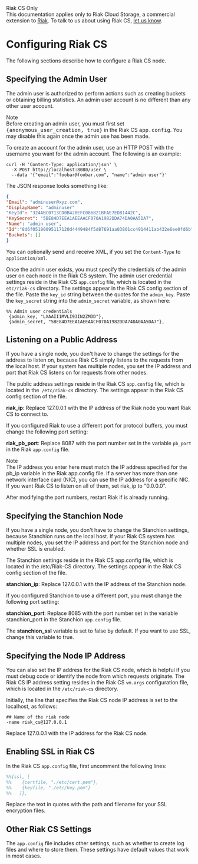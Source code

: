 <div class="info"><div class="title">Riak CS Only</div>This documentation applies only to Riak Cloud Storage, a commercial extension to <a href="http://wiki.basho.com/Riak.html">Riak</a>. To talk to us about using Riak CS, <a href="http://info.basho.com/Wiki_Contact_RiakCS.html" target="_blank">let us know</a>.</div>


# Configuring Riak CS
The following sections describe how to configure a Riak CS node.

## Specifying the Admin User

The admin user is authorized to perform actions such as creating buckets or obtaining billing statistics. An admin user account is no different than any other user account.

<div class="note"><div class="title">Note</div>
Before creating an admin user, you must first set <tt>{anonymous_user_creation, true}</tt> in the Riak CS <tt>app.config</tt>. You may disable this again once the admin use has been made.
</div>

To create an account for the admin user, use an HTTP POST with the username you want for the admin account. The following is an example:

```
curl -H 'Content-Type: application/json' \
  -X POST http://localhost:8080/user \
  --data '{"email":"foobar@foobar.com", "name":"admin user"}'
```

The JSON response looks something like:

```json
{
"Email": "adminuser@xyz.com",
"DisplayName": "adminuser"
"KeyId": "324ABC0713CD0B420EFC086821BFAE7ED81442C",
"KeySecret": "5BE84D7EEA1AEEAACF070A1982DDA74DA0AA5DA7",
"Name": "admin user",
"Id":"8d6f05190095117120d4449484f5d87691aa03801cc4914411ab432e6ee0fd6b",
"Buckets": []
}
```

You can optionally send and receive XML, if you set the `Content-Type` to `application/xml`.

Once the admin user exists, you must specify the credentials of the admin user on each node in the Riak CS system. The admin user credential settings reside in the Riak CS `app.config` file, which is located in the `etc/riak-cs` directory. The settings appear in the Riak CS config section of the file. Paste the `key_id` string between the quotes for the `admin_key`. Paste the `key_secret` string into the `admin_secret` variable, as shown here:

```
%% Admin user credentials          
 {admin_key, "LXAAII1MVLI93IN2ZMDD"},          
 {admin_secret, "5BE84D7EEA1AEEAACF070A1982DDA74DA0AA5DA7"},
```

## Listening on a Public Address

If you have a single node, you don't have to change the settings for the address to listen on, because Riak CS simply listens to the requests from the local host. If your system has multiple nodes, you set the IP address and port that Riak CS listens on for requests from other nodes.

The public address settings reside in the Riak CS `app.config` file, which is located in the` /etc/riak-cs` directory. The settings appear in the Riak CS config section of the file.

__riak_ip__: Replace 127.0.0.1 with the IP address of the Riak node you want Riak CS to connect to.

If you configured Riak to use a different port for protocol buffers, you must change the following port setting:

__riak_pb_port__: Replace 8087 with the port number set in the variable `pb_port` in the Riak `app.config` file.

<div class="note"><div class="title">Note</div>The IP address you enter here must match the IP address specified for the pb_ip variable in the Riak app.config file. If a server has more than one network interface card (NIC), you can use the IP address for a specific NIC. If you want Riak CS to listen on all of them, set riak_ip to "0.0.0.0".</div>

After modifying the port numbers, restart Riak if is already running.

## Specifying the Stanchion Node
If you have a single node, you don't have to change the Stanchion settings, because Stanchion runs on the local host. If your Riak CS system has multiple nodes, you set the IP address and port for the Stanchion node and whether SSL is enabled.

The Stanchion settings reside in the Riak CS app.config file, which is located in the /etc/Riak-CS directory. The settings appear in the Riak CS config section of the file.

__stanchion_ip__: Replace 127.0.0.1 with the IP address of the Stanchion node.

If you configured Stanchion to use a different port, you must change the following port setting:

__stanchion_port__: Replace 8085 with the port number set in the variable stanchion_port in the Stanchion `app.config` file.

The __stanchion_ssl__ variable is set to false by default. If you want to use SSL, change this variable to true.

## Specifying the Node IP Address
You can also set the IP address for the Riak CS node, which is helpful if you must debug code or identify the node from which requests originate. The Riak CS IP address setting resides in the Riak CS `vm.args` configuration file, which is located in the `/etc/riak-cs` directory.

Initially, the line that specifies the Riak CS node IP address is set to the localhost, as follows:

```
## Name of the riak node 
-name riak_cs@127.0.0.1
```

Replace 127.0.0.1 with the IP address for the Riak CS node.

## Enabling SSL in Riak CS
In the Riak CS `app.config` file, first uncomment the following lines:

```erlang
%%{ssl, [              
%%    {certfile, "./etc/cert.pem"},
%%    {keyfile, "./etc/key.pem"} 
%%   ]},
```             

Replace the text in quotes with the path and filename for your SSL encryption files.

## Other Riak CS Settings
The `app.config` file includes other settings, such as whether to create log files and where to store them. These settings have default values that work in most cases.
